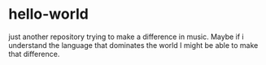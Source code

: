 # hello-world
just another repository
trying to make a difference in music. Maybe if i understand the language that dominates the world I might be able to make that difference.
